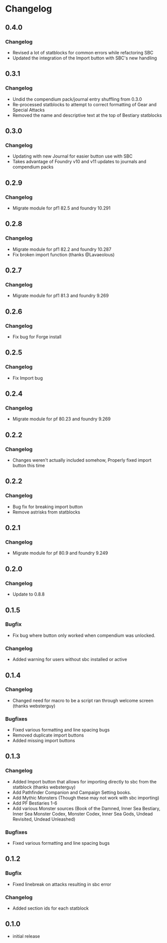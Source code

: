 # Changelog

## 0.4.0
### Changelog
* Revised a lot of statblocks for common errors while refactoring SBC
* Updated the integration of the Import button with SBC's new handling

## 0.3.1
### Changelog
* Undid the compendium pack/journal entry shuffling from 0.3.0
* Re-processed statblocks to attempt to correct formatting of Gear and Special Attacks
* Removed the name and descriptive text at the top of Bestiary statblocks

## 0.3.0
### Changelog
* Updating with new Journal for easier button use with SBC
* Takes advantage of Foundry v10 and v11 updates to journals and compendium packs

## 0.2.9
### Changelog
* Migrate module for pf1 82.5 and foundry 10.291

## 0.2.8
### Changelog
* Migrate module for pf1 82.2 and foundry 10.287
* Fix broken import function (thanks @Lavaeolous)

## 0.2.7
### Changelog
* Migrate module for pf1 81.3 and foundry 9.269

## 0.2.6
### Changelog
* Fix bug for Forge install

## 0.2.5
### Changelog
* Fix Import bug

## 0.2.4
### Changelog
* Migrate module for pf 80.23 and foundry 9.269

## 0.2.2
### Changelog
* Changes weren't actually included somehow, Properly fixed import button this time

## 0.2.2
### Changelog
* Bug fix for breaking import button
* Remove astrisks from statblocks

## 0.2.1
### Changelog
* Migrate module for pf 80.9 and foundry 9.249

## 0.2.0
### Changelog
- Update to 0.8.8

## 0.1.5
### Bugfix
- Fix bug where button only worked when compendium was unlocked.

### Changelog
- Added warning for users without sbc installed or active

## 0.1.4

### Changelog
- Changed need for macro to be a script ran through welcome screen (thanks websterguy)

### Bugfixes
- Fixed various formatting and line spacing bugs
- Removed duplicate import buttons
- Added missing import buttons

## 0.1.3

### Changelog
- Added Import button that allows for importing directly to sbc from the statblock (thanks websterguy)
- Add Pathfinder Companion and Campaign Setting books.
- Add Mythic Monsters (Though these may not work with sbc importing)
- Add PF Bestiaries 1-6
- Add various Monster sources (Book of the Damned, Inner Sea Bestiary, Inner Sea Monster Codex, Monster Codex, Inner Sea Gods, Undead Revisited, Undead Unleashed)

### Bugfixes
- Fixed various formatting and line spacing bugs

## 0.1.2

### Bugfix
- Fixed linebreak on attacks resulting in sbc error

### Changelog
- Added section ids for each statblock

## 0.1.0

- initial release
